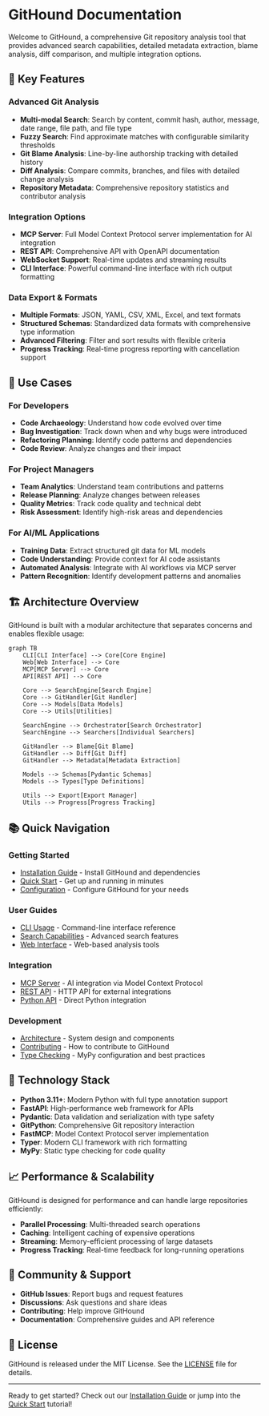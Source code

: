 # GitHound Documentation

Welcome to GitHound, a comprehensive Git repository analysis tool that provides advanced search capabilities, detailed metadata extraction, blame analysis, diff comparison, and multiple integration options.

## 🚀 Key Features

### Advanced Git Analysis

- **Multi-modal Search**: Search by content, commit hash, author, message, date range, file path, and file type
- **Fuzzy Search**: Find approximate matches with configurable similarity thresholds
- **Git Blame Analysis**: Line-by-line authorship tracking with detailed history
- **Diff Analysis**: Compare commits, branches, and files with detailed change analysis
- **Repository Metadata**: Comprehensive repository statistics and contributor analysis

### Integration Options

- **MCP Server**: Full Model Context Protocol server implementation for AI integration
- **REST API**: Comprehensive API with OpenAPI documentation
- **WebSocket Support**: Real-time updates and streaming results
- **CLI Interface**: Powerful command-line interface with rich output formatting

### Data Export & Formats

- **Multiple Formats**: JSON, YAML, CSV, XML, Excel, and text formats
- **Structured Schemas**: Standardized data formats with comprehensive type information
- **Advanced Filtering**: Filter and sort results with flexible criteria
- **Progress Tracking**: Real-time progress reporting with cancellation support

## 🎯 Use Cases

### For Developers

- **Code Archaeology**: Understand how code evolved over time
- **Bug Investigation**: Track down when and why bugs were introduced
- **Refactoring Planning**: Identify code patterns and dependencies
- **Code Review**: Analyze changes and their impact

### For Project Managers

- **Team Analytics**: Understand team contributions and patterns
- **Release Planning**: Analyze changes between releases
- **Quality Metrics**: Track code quality and technical debt
- **Risk Assessment**: Identify high-risk areas and dependencies

### For AI/ML Applications

- **Training Data**: Extract structured git data for ML models
- **Code Understanding**: Provide context for AI code assistants
- **Automated Analysis**: Integrate with AI workflows via MCP server
- **Pattern Recognition**: Identify development patterns and anomalies

## 🏗️ Architecture Overview

GitHound is built with a modular architecture that separates concerns and enables flexible usage:

```mermaid
graph TB
    CLI[CLI Interface] --> Core[Core Engine]
    Web[Web Interface] --> Core
    MCP[MCP Server] --> Core
    API[REST API] --> Core
    
    Core --> SearchEngine[Search Engine]
    Core --> GitHandler[Git Handler]
    Core --> Models[Data Models]
    Core --> Utils[Utilities]
    
    SearchEngine --> Orchestrator[Search Orchestrator]
    SearchEngine --> Searchers[Individual Searchers]
    
    GitHandler --> Blame[Git Blame]
    GitHandler --> Diff[Git Diff]
    GitHandler --> Metadata[Metadata Extraction]
    
    Models --> Schemas[Pydantic Schemas]
    Models --> Types[Type Definitions]
    
    Utils --> Export[Export Manager]
    Utils --> Progress[Progress Tracking]
```

## 📚 Quick Navigation

### Getting Started

- [Installation Guide](getting-started/installation.md) - Install GitHound and dependencies
- [Quick Start](getting-started/quick-start.md) - Get up and running in minutes
- [Configuration](getting-started/configuration.md) - Configure GitHound for your needs

### User Guides

- [CLI Usage](user-guide/cli-usage.md) - Command-line interface reference
- [Search Capabilities](user-guide/search-capabilities.md) - Advanced search features
- [Web Interface](user-guide/web-interface.md) - Web-based analysis tools

### Integration

- [MCP Server](mcp-server/overview.md) - AI integration via Model Context Protocol
- [REST API](api-reference/rest-api.md) - HTTP API for external integrations
- [Python API](api-reference/python-api.md) - Direct Python integration

### Development

- [Architecture](architecture/overview.md) - System design and components
- [Contributing](development/contributing.md) - How to contribute to GitHound
- [Type Checking](development/type-checking.md) - MyPy configuration and best practices

## 🔧 Technology Stack

- **Python 3.11+**: Modern Python with full type annotation support
- **FastAPI**: High-performance web framework for APIs
- **Pydantic**: Data validation and serialization with type safety
- **GitPython**: Comprehensive Git repository interaction
- **FastMCP**: Model Context Protocol server implementation
- **Typer**: Modern CLI framework with rich formatting
- **MyPy**: Static type checking for code quality

## 📈 Performance & Scalability

GitHound is designed for performance and can handle large repositories efficiently:

- **Parallel Processing**: Multi-threaded search operations
- **Caching**: Intelligent caching of expensive operations
- **Streaming**: Memory-efficient processing of large datasets
- **Progress Tracking**: Real-time feedback for long-running operations

## 🤝 Community & Support

- **GitHub Issues**: Report bugs and request features
- **Discussions**: Ask questions and share ideas
- **Contributing**: Help improve GitHound
- **Documentation**: Comprehensive guides and API reference

## 📄 License

GitHound is released under the MIT License. See the [LICENSE](https://github.com/your-org/githound/blob/main/LICENSE) file for details.

---

Ready to get started? Check out our [Installation Guide](getting-started/installation.md) or jump into the [Quick Start](getting-started/quick-start.md) tutorial!
